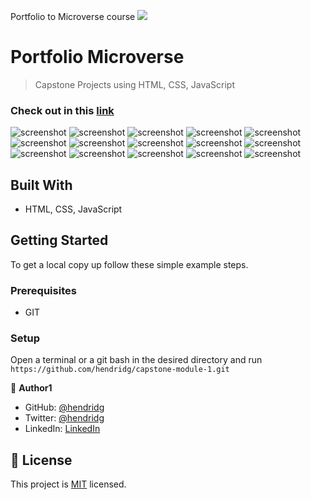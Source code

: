 Portfolio to Microverse course
![](https://img.shields.io/badge/Microverse-blueviolet)

# Portfolio Microverse

> Capstone Projects using HTML, CSS, JavaScript

### Check out in this [link](https://hendridg.github.io/capstone-module-1/)

![screenshot](./assets/screenshots/screenshot_1.png)
![screenshot](./assets/screenshots/screenshot_2.png)
![screenshot](./assets/screenshots/screenshot_3.png)
![screenshot](./assets/screenshots/screenshot_4.png)
![screenshot](./assets/screenshots/screenshot_5.png)
![screenshot](./assets/screenshots/screenshot_6.png)
![screenshot](./assets/screenshots/screenshot_7.png)
![screenshot](./assets/screenshots/screenshot_8.png)
![screenshot](./assets/screenshots/screenshot_9.png)
![screenshot](./assets/screenshots/screenshot_10.png)
![screenshot](./assets/screenshots/screenshot_11.png)
![screenshot](./assets/screenshots/screenshot_12.png)
![screenshot](./assets/screenshots/screenshot_13.png)
![screenshot](./assets/screenshots/screenshot_14.png)
![screenshot](./assets/screenshots/screenshot_15.png)

## Built With

- HTML, CSS, JavaScript

## Getting Started

To get a local copy up follow these simple example steps.

### Prerequisites

- GIT

### Setup

Open a terminal or a git bash in the desired directory and run `https://github.com/hendridg/capstone-module-1.git`

👤 **Author1**

- GitHub: [@hendridg](https://github.com/hendridg)
- Twitter: [@hendridg](https://twitter.com/hendridg)
- LinkedIn: [LinkedIn](https://linkedin.com/in/hendridg)

## 📝 License

This project is [MIT](./MIT.md) licensed.

